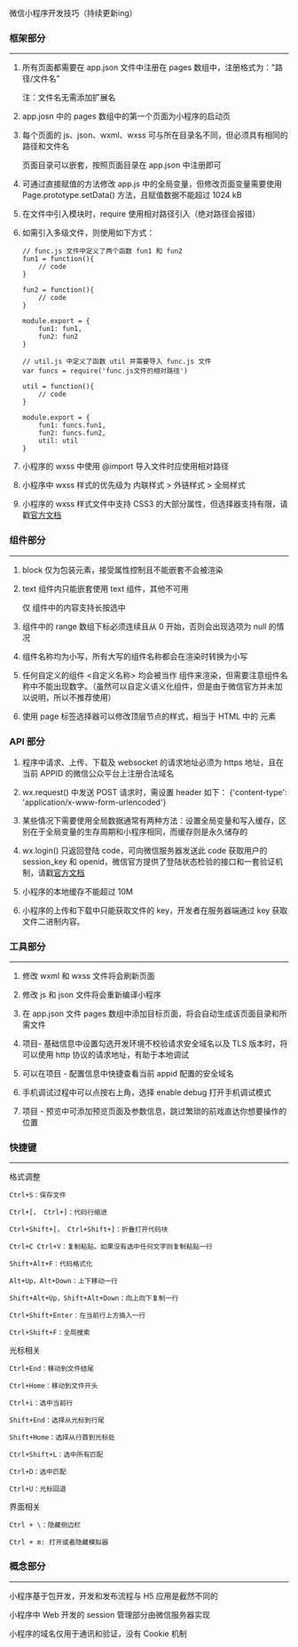 微信小程序开发技巧（持续更新ing） 

### 框架部分
***
1. 所有页面都需要在 app.json 文件中注册在 pages 数组中，注册格式为："路径/文件名"

	注：文件名无需添加扩展名

2. app.josn 中的 pages 数组中的第一个页面为小程序的启动页

3. 每个页面的 js、json、wxml、wxss 可与所在目录名不同，但必须具有相同的路径和文件名

	页面目录可以嵌套，按照页面目录在 app.json 中注册即可

4. 可通过直接赋值的方法修改 app.js 中的全局变量，但修改页面变量需要使用 	Page.prototype.setData() 方法，且赋值数据不能超过 1024 kB

5. 在文件中引入模块时，require 使用相对路径引入（绝对路径会报错）

6. 如需引入多级文件，则使用如下方式：

	```
    // func.js 文件中定义了两个函数 fun1 和 fun2
    fun1 = function(){
        // code
    }

    fun2 = function(){
        // code
    }

    module.export = {
        fun1: fun1,
        fun2: fun2
    }

    // util.js 中定义了函数 util 并需要导入 func.js 文件
    var funcs = require('func.js文件的相对路径')

    util = function(){
        // code
    }

    module.export = {
        fun1: funcs.fun1,
        fun2: funcs.fun2,
        util: util
    }
    ```
    
7. 小程序的 wxss 中使用 @import 导入文件时应使用相对路径

8. 小程序中 wxss 样式的优先级为 内联样式 > 外链样式 > 全局样式

9. 小程序的 wxss 样式文件中支持 CSS3 的大部分属性，但选择器支持有限，请戳[官方文档](https://developers.weixin.qq.com/miniprogram/dev/framework/view/wxss.html?t=20161222)

### 组件部分
***
1. block 仅为包装元素，接受属性控制且不能嵌套不会被渲染

2. text 组件内只能嵌套使用 text 组件，其他不可用

   仅 <text> 组件中的内容支持长按选中

3. <picker> 组件中的 range 数组下标必须连续且从 0 开始，否则会出现选项为 null 的情况

4. 组件名称均为小写，所有大写的组件名称都会在渲染时转换为小写

5. 任何自定义的组件 <自定义名称> 均会被当作 <view> 组件来渲染，但需要注意组件名称中不能出现数字。（虽然可以自定义语义化组件，但是由于微信官方并未加以说明，所以不推荐使用）

6. 使用 page 标签选择器可以修改顶层节点的样式，相当于 HTML 中的 <body> 元素

### API 部分
1. 程序中请求、上传、下载及 websocket 的请求地址必须为 https 地址，且在当前 APPID 的微信公众平台上注册合法域名

2. wx.request() 中发送 POST 请求时，需设置 header 如下： {'content-type': 'application/x-www-form-urlencoded'}

3. 某些情况下需要使用全局数据通常有两种方法：设置全局变量和写入缓存，区别在于全局变量的生存周期和小程序相同，而缓存则是永久储存的

4. wx.login() 只返回登陆 code，可向微信服务器发送此 code 获取用户的 session_key 和 openid，微信官方提供了登陆状态检验的接口和一套验证机制，请戳[官方文档](https://link.juejin.im/?target=https%3A%2F%2Fmp.weixin.qq.com%2Fdebug%2Fwxadoc%2Fdev%2Fapi%2Fapi-login.html%3Ft%3D20161222%23wxloginobject)

5. 小程序的本地缓存不能超过 10M

6. 小程序的上传和下载中只能获取文件的 key，开发者在服务器端通过 key 获取文件二进制内容。

### 工具部分
***
1. 修改 wxml 和 wxss 文件将会刷新页面

2. 修改 js 和 json 文件将会重新编译小程序

3. 在 app.json 文件 pages 数组中添加目标页面，将会自动生成该页面目录和所需文件

4. 项目- 基础信息中设置勾选开发环境不校验请求安全域名以及 TLS 版本时，将可以使用 http 协议的请求地址，有助于本地调试

5. 可以在项目 - 配置信息中快捷查看当前 appid 配置的安全域名

6. 手机调试过程中可以点按右上角，选择 enable debug 打开手机调试模式

7. 项目 - 预览中可添加预览页面及参数信息，跳过繁琐的前戏直达你想要操作的位置

### 快捷键
***

格式调整

    Ctrl+S：保存文件

    Ctrl+[， Ctrl+]：代码行缩进

    Ctrl+Shift+[， Ctrl+Shift+]：折叠打开代码块

    Ctrl+C Ctrl+V：复制粘贴，如果没有选中任何文字则复制粘贴一行

    Shift+Alt+F：代码格式化

    Alt+Up，Alt+Down：上下移动一行

    Shift+Alt+Up，Shift+Alt+Down：向上向下复制一行

    Ctrl+Shift+Enter：在当前行上方插入一行

    Ctrl+Shift+F：全局搜索 
光标相关

    Ctrl+End：移动到文件结尾

    Ctrl+Home：移动到文件开头

    Ctrl+i：选中当前行

    Shift+End：选择从光标到行尾

    Shift+Home：选择从行首到光标处

    Ctrl+Shift+L：选中所有匹配

    Ctrl+D：选中匹配

    Ctrl+U：光标回退 
界面相关

    Ctrl + \：隐藏侧边栏

    Ctrl + m: 打开或者隐藏模拟器 
    
### 概念部分
***
小程序基于包开发，开发和发布流程与 H5 应用是截然不同的

小程序中 Web 开发的 session 管理部分由微信服务器实现

小程序的域名仅用于通讯和验证，没有 Cookie 机制